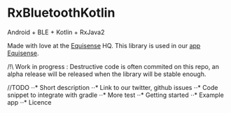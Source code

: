 # RxBluetoothKotlin
Android + BLE + Kotlin + RxJava2

Made with love at the [Equisense](http://equisense.com) HQ. This library is used in our [app Equisense](https://play.google.com/store/apps/details?id=com.equisense.motion).

/!\ Work in progress : Destructive code is often commited on this repo, an alpha release will be released when the library will be stable enough.

//TODO 
⋅⋅* Short description
⋅⋅* Link to our twitter, github issues
⋅⋅* Code snippet to integrate with gradle
⋅⋅* More test
⋅⋅* Getting started
⋅⋅* Example app
⋅⋅* Licence
